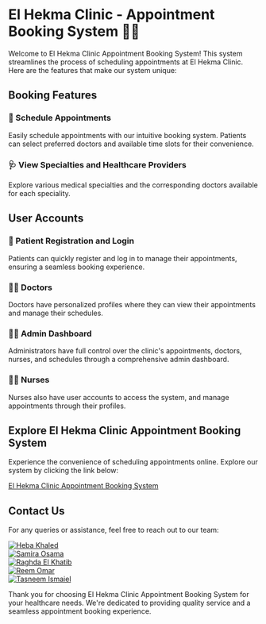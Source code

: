 # El Hekma Clinic - Appointment Booking System 🏥📅

Welcome to El Hekma Clinic Appointment Booking System! This system streamlines the process of scheduling appointments at El Hekma Clinic. Here are the features that make our system unique:

## Booking Features

### 📅 Schedule Appointments
Easily schedule appointments with our intuitive booking system. Patients can select preferred doctors and available time slots for their convenience.

### 🩺 View Specialties and Healthcare Providers
Explore various medical specialties and the corresponding doctors available for each speciality.

## User Accounts

### 👤 Patient Registration and Login
Patients can quickly register and log in to manage their appointments, ensuring a seamless booking experience.

### 👨‍⚕️ Doctors
Doctors have personalized profiles where they can view their appointments and manage their schedules.

### 👩‍💼 Admin Dashboard
Administrators have full control over the clinic's appointments, doctors, nurses, and schedules through a comprehensive admin dashboard.

### 👩‍⚕️ Nurses
Nurses also have user accounts to access the system, and manage appointments through their profiles.

## Explore El Hekma Clinic Appointment Booking System

Experience the convenience of scheduling appointments online. Explore our system by clicking the link below:

[El Hekma Clinic Appointment Booking System](https://)

## Contact Us

For any queries or assistance, feel free to reach out to our team:  

[![Heba Khaled](https://img.shields.io/badge/Abdallah%20Hamdy-Contact-blue)](https://mail.google.com/mail/?view=cm&fs=1&to=heba2105849@miuegypt.edu.eg)  
[![Samira Osama](https://img.shields.io/badge/Esraa%20Hassan-Contact-blue)](https://mail.google.com/mail/?view=cm&fs=1&to=samira2105670@miuegypt.edu.eg)  
[![Raghda El Khatib](https://img.shields.io/badge/Raghda%20El%20Khatib-Contact-blue)](https://mail.google.com/mail/?view=cm&fs=1&to=raghda2105766@miuegypt.edu.eg)  
[![Reem Omar](https://img.shields.io/badge/Reem%20Omar-Contact-blue)](https://mail.google.com/mail/?view=cm&fs=1&to=reem2102812@miuegypt.edu.eg)  
[![Tasneem Ismaiel](https://img.shields.io/badge/Yassmin%20Ezzat-Contact-blue)](https://mail.google.com/mail/?view=cm&fs=1&to=tasneem02765@miuegypt.edu.eg)  

Thank you for choosing El Hekma Clinic Appointment Booking System for your healthcare needs. We're dedicated to providing quality service and a seamless appointment booking experience.
